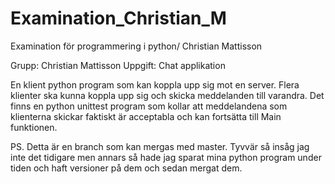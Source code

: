 # Examination_Christian_M
Examination för programmering i python/ Christian Mattisson

Grupp: Christian Mattisson
Uppgift: Chat applikation

En klient python program som kan koppla upp sig mot en server. Flera klienter ska kunna koppla upp sig och skicka meddelanden till varandra. 
Det finns en python unittest program som kollar att meddelandena som klienterna skickar faktiskt är acceptabla och kan fortsätta till Main funktionen.

PS. Detta är en branch som kan mergas med master. Tyvvär så insåg jag inte det tidigare men annars så hade jag sparat mina python program under tiden och haft versioner på dem och sedan mergat dem.
